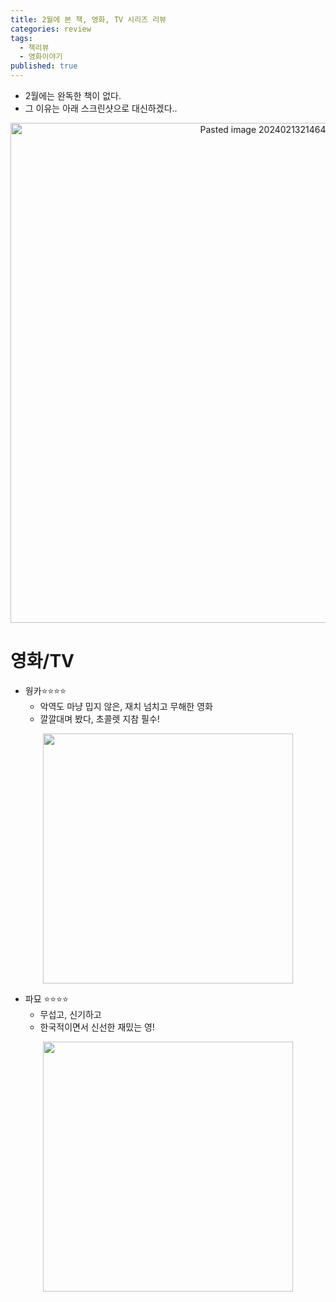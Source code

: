 ```yaml
---
title: 2월에 본 책, 영화, TV 시리즈 리뷰
categories: review
tags:
  - 책리뷰
  - 영화이야기
published: true
---
```

- 2월에는 완독한 책이 없다.
- 그 이유는 아래 스크린샷으로 대신하겠다..

<p align="center"> <img width="800" alt="Pasted image 20240213214647" src="https://github.com/JinwoongKim/JinwoongKim.github.io/assets/12505517/67294d59-42b3-4311-b93a-1be67fa27c93"></p>

# 영화/TV
- 웡카⭐⭐⭐⭐
	- 악역도 마냥 밉지 않은, 재치 넘치고 무해한 영화
	- 깔깔대며 봤다, 초콜렛 지참 필수!

<p align="center"> <img width="400" src="https://github.com/JinwoongKim/JinwoongKim.github.io/assets/12505517/88aa90b6-d668-4cd4-9f96-d54049147bb0"></p>


- 파묘 ⭐⭐⭐⭐
	- 무섭고, 신기하고
	- 한국적이면서 신선한 재밌는 영!

<p align="center"> <img width="400" src="https://github.com/JinwoongKim/JinwoongKim.github.io/assets/12505517/3a264cf0-ca1d-4889-b8df-c1b7fb8d857e"></p>

